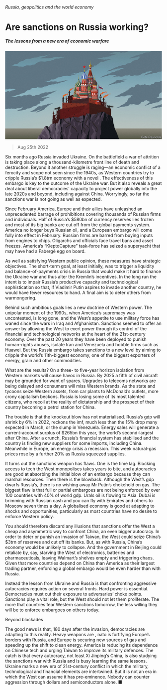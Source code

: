 ###### Russia, geopolitics and the world economy

# Are sanctions on Russia working? 

##### The lessons from a new era of economic warfare 

![image](images/20220827_LDD001.jpg) 

> Aug 25th 2022 

Six months ago Russia invaded Ukraine. On the battlefield a war of attrition is taking place along a thousand-kilometre front line of death and destruction. Beyond it another struggle is raging—an economic conflict of a ferocity and scope not seen since the 1940s, as Western countries try to cripple Russia’s $1.8trn economy with a novel . The effectiveness of this embargo is key to the outcome of the Ukraine war. But it also reveals a great deal about liberal democracies’ capacity to project power globally into the late 2020s and beyond, including against China. Worryingly, so far the sanctions war is not going as well as expected. 

Since February America, Europe and their allies have unleashed an unprecedented barrage of prohibitions covering thousands of Russian firms and individuals. Half of Russia’s $580bn of currency reserves lies frozen and most of its big banks are cut off from the global payments system. America no longer buys Russian oil, and a European embargo will come fully into effect in February. Russian firms are barred from buying inputs from engines to chips. Oligarchs and officials face travel bans and asset freezes. America’s “KleptoCapture” task-force has seized a superyacht that may have had a Fabergé egg on board.

As well as satisfying Western public opinion, these measures have strategic objectives. The short-term goal, at least initially, was to trigger a liquidity and balance-of-payments crisis in Russia that would make it hard to finance the Ukraine war and thus alter the Kremlin’s incentives. In the long run the intent is to impair Russia’s productive capacity and technological sophistication so that, if Vladimir Putin aspires to invade another country, he would have fewer resources to hand. A final aim is to deter others from warmongering.

Behind such ambitious goals lies a new doctrine of Western power. The unipolar moment of the 1990s, when America’s supremacy was uncontested, is long gone, and the West’s appetite to use military force has waned since the wars in Iraq and Afghanistan. Sanctions seemed to offer an answer by allowing the West to exert power through its control of the financial and technological networks at the heart of the 21st-century economy. Over the past 20 years they have been deployed to punish human-rights abuses, isolate Iran and Venezuela and hobble firms such as Huawei. But the Russia embargo takes sanctions to a new level by aiming to cripple the world’s 11th-biggest economy, one of the biggest exporters of energy, grain and other commodities.

What are the results? On a three- to five-year horizon isolation from Western markets will cause havoc in Russia. By 2025 a fifth of civil aircraft may be grounded for want of spares. Upgrades to telecoms networks are being delayed and consumers will miss Western brands. As the state and tycoons seize Western assets, from car plants to McDonald’s outlets, more crony capitalism beckons. Russia is losing some of its most talented citizens, who recoil at the reality of dictatorship and the prospect of their country becoming a petrol station for China. 

The trouble is that the knockout blow has not materialised. Russia’s gdp will shrink by 6% in 2022, reckons the imf, much less than the 15% drop many expected in March, or the slump in Venezuela. Energy sales will generate a current-account surplus of $265bn this year, the world’s second-largest after China. After a crunch, Russia’s financial system has stabilised and the country is finding new suppliers for some imports, including China. Meanwhile in Europe, an energy crisis  a recession. This week natural-gas prices rose by a further 20% as Russia squeezed supplies.

It turns out the sanctions weapon has flaws. One is the time lag. Blocking access to tech the West monopolises takes years to bite, and autocracies are good at absorbing the initial blow of an embargo because they can marshal resources. Then there is the blowback. Although the West’s gdp dwarfs Russia’s, there is no wishing away Mr Putin’s chokehold on gas. The biggest flaw is that full or partial embargoes are not being enforced by over 100 countries with 40% of world gdp. Urals oil is flowing to Asia. Dubai is brimming with Russian cash and you can fly with Emirates and others to Moscow seven times a day. A globalised economy is good at adapting to shocks and opportunities, particularly as most countries have no desire to enforce Western policy.

You should therefore discard any illusions that sanctions offer the West a cheap and asymmetric way to confront China, an even bigger autocracy. In order to deter or punish an invasion of Taiwan, the West could seize China’s $3trn of reserves and cut off its banks. But, as with Russia, China’s economy would be unlikely to collapse. And the government in Beijing could retaliate by, say, starving the West of electronics, batteries and pharmaceuticals, leaving Walmart’s shelves empty and triggering chaos. Given that more countries depend on China than America as their largest trading partner, enforcing a global embargo would be even harder than with Russia.

Instead the lesson from Ukraine and Russia is that confronting aggressive autocracies requires action on several fronts. Hard power is essential. Democracies must cut their exposure to adversaries’ choke points. Sanctions play a vital role, but the West should not let them proliferate. The more that countries fear Western sanctions tomorrow, the less willing they will be to enforce embargoes on others today. 

Beyond blockades

The good news is that, 180 days after the invasion, democracies are adapting to this reality. Heavy weapons are , nato is fortifying Europe’s borders with Russia, and Europe is securing new sources of gas and speeding up the shift to clean energy. America is reducing its dependence on Chinese tech and urging Taiwan to improve its military defences. The catch is that every autocracy, not least Xi Jinping’s China, is also studying the sanctions war with Russia and is busy learning the same lessons. Ukraine marks a new era of 21st-century conflict in which the military, technological and financial elements are intertwined. But it is not an era in which the West can assume it has pre-eminence. Nobody can counter aggression through dollars and semiconductors alone. ■



